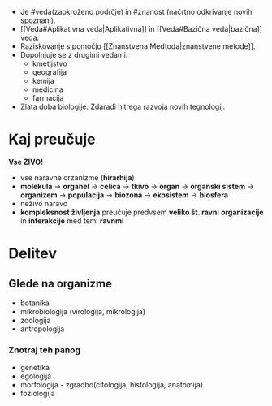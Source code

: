 - Je #veda(zaokroženo podrčje) in #znanost (načrtno odkrivanje novih spoznanj).
- [[Veda#Aplikativna veda|Aplikativna]] in [[Veda#Bazična veda|bazična]] veda.
- Raziskovanje s pomočjo [[Znanstvena Medtoda|znanstvene metode]].
- Dopolnjuje se z drugimi vedami:
	- kmetijstvo
	- geografija
	- kemija
	- medicina
	- farmacija
- Zlata doba biologije. Zdaradi hitrega razvoja novih tegnologij.
# Kaj preučuje
**Vse ŽIVO!**
- vse naravne orzanizme (**hirarhija**)
- **molekula** -> **organel** -> **celica** -> **tkivo** -> **organ** -> **organski sistem** -> **organizem** -> **populacija** -> **biozona** -> **ekosistem** -> **biosfera**
- neživo naravo
- **kompleksnost življenja** preučuje predvsem **veliko št. ravni** **organizacije** in **interakcije** med temi **ravnmi**

# Delitev
## Glede na organizme
- botanika 
- mikrobiologija (virologija, mikrologija)
- zoologija
- antropologija
### Znotraj teh panog
- genetika
- egologija
- morfologija - zgradbo(citologija, histologija, anatomija)
- foziologija
